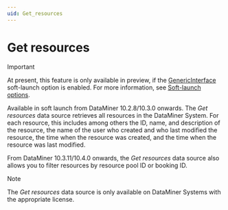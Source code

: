 ```yaml
---
uid: Get_resources
---
```


# Get resources

> [!IMPORTANT]
> At present, this feature is only available in preview, if the [GenericInterface](xref:Overview_of_Soft_Launch_Options#genericinterface) soft-launch option is enabled. For more information, see [Soft-launch options](xref:SoftLaunchOptions).

Available in soft launch from DataMiner 10.2.8/10.3.0 onwards<!--RN 33553-->. The *Get resources* data source retrieves all resources in the DataMiner System. For each resource, this includes among others the ID, name, and description of the resource, the name of the user who created and who last modified the resource, the time when the resource was created, and the time when the resource was last modified.

From DataMiner 10.3.11/10.4.0 onwards<!--RN 36970-->, the *Get resources* data source also allows you to filter resources by resource pool ID or booking ID.

> [!NOTE]
> The *Get resources* data source is only available on DataMiner Systems with the appropriate license.
